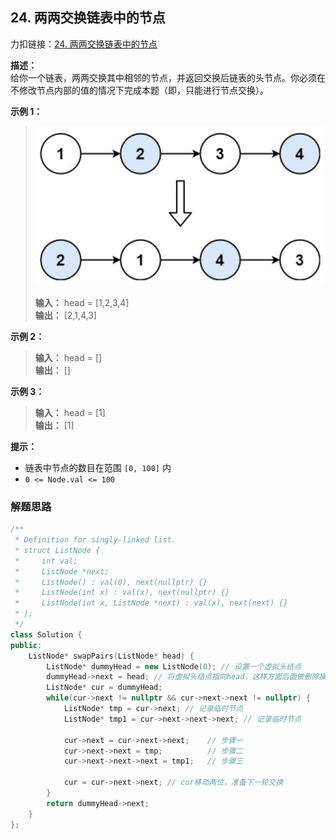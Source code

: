## 24. 两两交换链表中的节点
力扣链接：[24. 两两交换链表中的节点](https://leetcode.cn/problems/swap-nodes-in-pairs/description/)

**描述：**  
给你一个链表，两两交换其中相邻的节点，并返回交换后链表的头节点。你必须在不修改节点内部的值的情况下完成本题（即，只能进行节点交换）。

**示例 1：**  
> ![04_示例1](./images/04_示例1.png)
>
> **输入：**  head = [1,2,3,4]  
> **输出：**  [2,1,4,3]  

**示例 2：**  
> **输入：**  head = []  
> **输出：**  []  

**示例 3：**  
> **输入：**  head = [1]  
> **输出：**  [1]  

**提示：**  
- 链表中节点的数目在范围 ``[0, 100]`` 内
- ``0 <= Node.val <= 100``

### 解题思路

```cpp
/**
 * Definition for singly-linked list.
 * struct ListNode {
 *     int val;
 *     ListNode *next;
 *     ListNode() : val(0), next(nullptr) {}
 *     ListNode(int x) : val(x), next(nullptr) {}
 *     ListNode(int x, ListNode *next) : val(x), next(next) {}
 * };
 */
class Solution {
public:
    ListNode* swapPairs(ListNode* head) {
        ListNode* dummyHead = new ListNode(0); // 设置一个虚拟头结点
        dummyHead->next = head; // 将虚拟头结点指向head，这样方面后面做删除操作
        ListNode* cur = dummyHead;
        while(cur->next != nullptr && cur->next->next != nullptr) {
            ListNode* tmp = cur->next; // 记录临时节点
            ListNode* tmp1 = cur->next->next->next; // 记录临时节点

            cur->next = cur->next->next;    // 步骤一
            cur->next->next = tmp;          // 步骤二
            cur->next->next->next = tmp1;   // 步骤三

            cur = cur->next->next; // cur移动两位，准备下一轮交换
        }
        return dummyHead->next;
    }
};
```